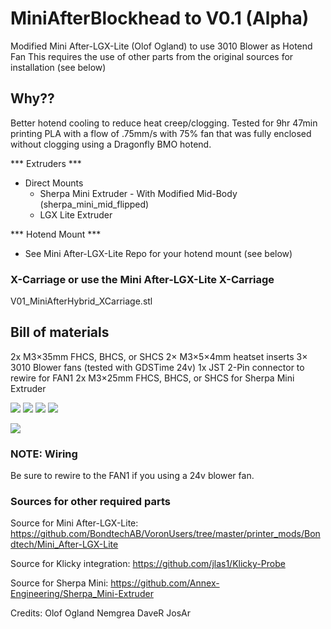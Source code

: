 # MiniAfterBlockhead to V0.1 (Alpha)

Modified Mini After-LGX-Lite (Olof Ogland) to use 3010 Blower as Hotend Fan
This requires the use of other parts from the original sources for installation (see below)

## Why??
Better hotend cooling to reduce heat creep/clogging.  Tested for 9hr 47min printing PLA with a flow of .75mm/s with 75% fan that was fully enclosed without clogging using a Dragonfly BMO hotend.


*** Extruders ***
- Direct Mounts
    - Sherpa Mini Extruder - With Modified Mid-Body (sherpa_mini_mid_flipped)
    - LGX Lite Extruder

*** Hotend Mount ***
- See Mini After-LGX-Lite Repo for your hotend mount (see below)

### X-Carriage or use the Mini After-LGX-Lite X-Carriage
V01_MiniAfterHybrid_XCarriage.stl  

## Bill of materials
2x M3×35mm FHCS, BHCS, or SHCS
2× M3×5×4mm heatset inserts
3× 3010 Blower fans (tested with GDSTime 24v)
1x JST 2-Pin connector to rewire for FAN1
2x M3×25mm FHCS, BHCS, or SHCS for Sherpa Mini Extruder

![](images/CAD.png)
![](images/CAD2.png)
![](images/CAD3.png)
![](images/CADSherpaMini.png)

![](images/Photo.png)

### NOTE: Wiring ###
Be sure to rewire to the FAN1 if you using a 24v blower fan.

### Sources for other required parts
Source for Mini After-LGX-Lite: https://github.com/BondtechAB/VoronUsers/tree/master/printer_mods/Bondtech/Mini_After-LGX-Lite

Source for Klicky integration: https://github.com/jlas1/Klicky-Probe

Source for Sherpa Mini: https://github.com/Annex-Engineering/Sherpa_Mini-Extruder

Credits: 
Olof Ogland
Nemgrea
DaveR
JosAr



